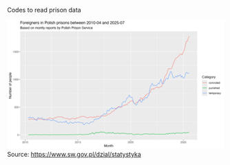 Codes to read prison data


![](figs/prison-numbers.png)
Source: <https://www.sw.gov.pl/dzial/statystyka>
